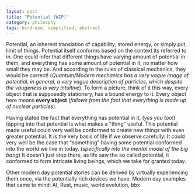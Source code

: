 ```yaml
---
layout: post
title: "Potential [WIP]"
category: philosphy
tags: bird-eye, simplified, abstract
---
```

Potential, an inherent translation of capability, stored energy, or simply put, limit of things. Potential itself conforms based on the context its referred to in. One could infer that different things have varying amount of potential in them, and everything has some amount of potential in it, no matter how small they may be. And according to the rules of classical mechanics, they would be correct! (_Quantum/Modern mechanics has a very vague image of potential, in general, a very vague description of particles, which despite the vaugeness is very intuitive_). To form a picture, think of it this way, every object that is supposedly stationery, has a bound energy to it. Every object here means **every object** (_follows from the fact that everything is made up of nuclear particles_).

Having stated the fact that everything has potential in it, (_yes you too!_) tapping into that potential is what makes a "thing" useful. This potential made useful could very well be conformed to create new things with even greater potential. It is the very basis of life if we observe carefully: It could very well be the case that "something" having some potential  conformed into the world we live in today. (_specifically into the mental model of the big bang_) It doesn't just stop there, as life saw the so called potential, it conformed to form intricate living beings, which we take for granted today.

Other modern day potential stories can be derived by virtually experiencing them once, via the potentially rich devices we have.
Modern day examples that came to mind:
 AI, Rust, music, world evolution, bbx
